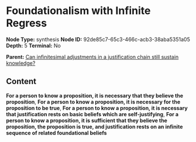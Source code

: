 # Foundationalism with Infinite Regress

**Node Type:** synthesis
**Node ID:** 92de85c7-65c3-466c-acb3-38aba5351a05
**Depth:** 5
**Terminal:** No

**Parent:** [Can infinitesimal adjustments in a justification chain still sustain knowledge?](can-infinitesimal-adjustments-in-a-justification-chain-still-sustain-knowledge-antithesis-b5ddac60-5f7f-4387-b40e-7c3f692d0f92.md)

## Content

**For a person to know a proposition, it is necessary that they believe the proposition**, **For a person to know a proposition, it is necessary for the proposition to be true**, **For a person to know a proposition, it is necessary that justification rests on basic beliefs which are self-justifying**, **For a person to know a proposition, it is sufficient that they believe the proposition, the proposition is true, and justification rests on an infinite sequence of related foundational beliefs**
